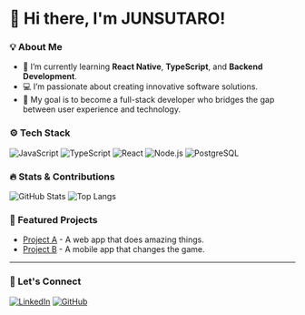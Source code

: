# 👋 Hi there, I'm JUNSUTARO!

### 💡 About Me
- 🌱 I’m currently learning **React Native**, **TypeScript**, and **Backend Development**.
- 💻 I’m passionate about creating innovative software solutions.
- 🎯 My goal is to become a full-stack developer who bridges the gap between user experience and technology.

### ⚙️ Tech Stack
![JavaScript](https://img.shields.io/badge/-JavaScript-F7DF1E?style=flat&logo=javascript&logoColor=black)
![TypeScript](https://img.shields.io/badge/-TypeScript-007ACC?style=flat&logo=typescript&logoColor=white)
![React](https://img.shields.io/badge/-React-61DAFB?style=flat&logo=react&logoColor=black)
![Node.js](https://img.shields.io/badge/-Node.js-339933?style=flat&logo=node.js&logoColor=white)
![PostgreSQL](https://img.shields.io/badge/-PostgreSQL-336791?style=flat&logo=postgresql&logoColor=white)

### 🔥 Stats & Contributions
![GitHub Stats](https://github-readme-stats.vercel.app/api?username=junsutaro&show_icons=true&theme=radical)
![Top Langs](https://github-readme-stats.vercel.app/api/top-langs/?username=junsutaro&layout=compact&theme=radical)

### 🚀 Featured Projects
- [Project A](https://github.com/junsutaro/project-a) - A web app that does amazing things.
- [Project B](https://github.com/junsutaro/project-b) - A mobile app that changes the game.

---

### 🎯 Let's Connect
[![LinkedIn](https://img.shields.io/badge/-LinkedIn-blue?style=flat&logo=linkedin&logoColor=white)](https://www.linkedin.com/in/your-profile)
[![GitHub](https://img.shields.io/badge/-GitHub-black?style=flat&logo=github&logoColor=white)](https://github.com/junsutaro)
